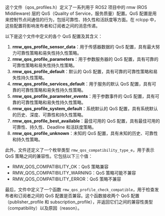 ---
...

这个文件（qos_profiles.h）定义了一系列用于 ROS2 项目中的 rmw (ROS Middleware) 层的 QoS（Quality of Service，服务质量）配置。QoS 配置是用来控制节点间通信的行为，包括可靠性、持久性和活跃度等方面。在 rclcpp 中，这些配置将影响发布者和订阅者之间的消息传递。

以下是这个文件中定义的各个 QoS 配置及其含义：

1. **rmw_qos_profile_sensor_data**：用于传感器数据的 QoS 配置，具有最大努力可靠性策略和易失性持久性策略。
2. **rmw_qos_profile_parameters**：用于参数服务器的 QoS 配置，具有可靠的可靠性策略和易失性持久性策略。
3. **rmw_qos_profile_default**：默认的 QoS 配置，具有可靠的可靠性策略和易失性持久性策略。
4. **rmw_qos_profile_services_default**：用于服务的默认 QoS 配置，具有可靠的可靠性策略和易失性持久性策略。
5. **rmw_qos_profile_parameter_events**：用于参数事件的 QoS 配置，具有可靠的可靠性策略和易失性持久性策略。
6. **rmw_qos_profile_system_default**：系统默认的 QoS 配置，具有系统默认的历史、深度、可靠性和持久性策略。
7. **rmw_qos_profile_best_available**：最佳可用的 QoS 配置，具有最佳可用的可靠性、持久性、Deadline 和活跃度策略。
8. **rmw_qos_profile_unknown**：未知的 QoS 配置，具有未知的历史、可靠性和持久性策略。

此外，文件还定义了一个枚举类型 `rmw_qos_compatibility_type_e`，用于表示 QoS 策略之间的兼容性。它包括以下三个值：

- RMW_QOS_COMPATIBILITY_OK：QoS 策略兼容
- RMW_QOS_COMPATIBILITY_WARNING：QoS 策略可能不兼容
- RMW_QOS_COMPATIBILITY_ERROR：QoS 策略不兼容

最后，文件中定义了一个函数 `rmw_qos_profile_check_compatible`，用于检查发布者和订阅者之间的 QoS 配置是否兼容。这个函数接收两个 QoS 配置（publisher_profile 和 subscription_profile），并返回它们之间的兼容性类型（compatibility）以及原因（reason）。
